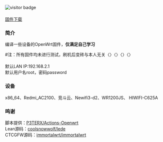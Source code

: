 ![visitor badge](https://visitor-badge.laobi.icu/badge?page_id=keyword&title=visitors)
####
[固件下载](https://github.com/wwz09/Actions-LEDE-OpenWrt/releases)
### 简介
编译一些设备的OpenWrt固件，**仅满足自己学习**

#注：所有固件均未进行测试，刷机后变砖与本人无关〈〉〈〉〈〉〈〉
####
默认LAN IP:192.168.2.1    
默认用户名root，密码password

### 设备
x86_64、Redmi_AC2100、竞斗云、Newifi3-d2、WR1200JS、 HIWIFI-C625A

### 鸣谢
脚本提供：[P3TERX/Actions-Openwrt](https://github.com/P3TERX/Actions-OpenWrt)    
Lean源码：[coolsnowwolf/lede](https://github.com/coolsnowwolf/openwrt)    
CTCGFW源码：[immortalwrt/immortalwrt](https://github.com/immortalwrt/immortalwrt)


